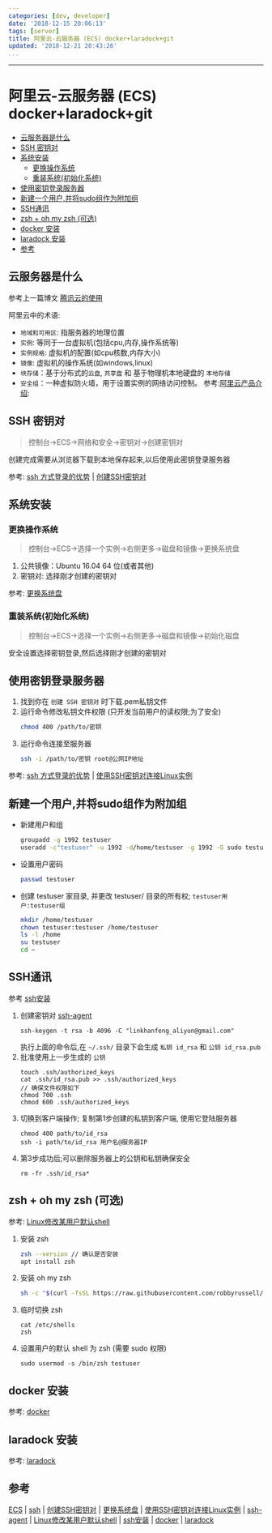 ```yaml
---
categories: [dev, developer]
date: '2018-12-15 20:06:13'
tags: [server]
title: 阿里云-云服务器 (ECS) docker+laradock+git
updated: '2018-12-21 20:43:26'
...
```

---
# 阿里云-云服务器 (ECS) docker+laradock+git
<!-- MarkdownTOC -->

- [云服务器是什么](#%E4%BA%91%E6%9C%8D%E5%8A%A1%E5%99%A8%E6%98%AF%E4%BB%80%E4%B9%88)
- [SSH 密钥对](#ssh-%E5%AF%86%E9%92%A5%E5%AF%B9)
- [系统安装](#%E7%B3%BB%E7%BB%9F%E5%AE%89%E8%A3%85)
    - [更换操作系统](#%E6%9B%B4%E6%8D%A2%E6%93%8D%E4%BD%9C%E7%B3%BB%E7%BB%9F)
    - [重装系统\(初始化系统\)](#%E9%87%8D%E8%A3%85%E7%B3%BB%E7%BB%9F%E5%88%9D%E5%A7%8B%E5%8C%96%E7%B3%BB%E7%BB%9F)
- [使用密钥登录服务器](#%E4%BD%BF%E7%94%A8%E5%AF%86%E9%92%A5%E7%99%BB%E5%BD%95%E6%9C%8D%E5%8A%A1%E5%99%A8)
- [新建一个用户,并将sudo组作为附加组](#%E6%96%B0%E5%BB%BA%E4%B8%80%E4%B8%AA%E7%94%A8%E6%88%B7%E5%B9%B6%E5%B0%86sudo%E7%BB%84%E4%BD%9C%E4%B8%BA%E9%99%84%E5%8A%A0%E7%BB%84)
- [SSH通讯](#ssh%E9%80%9A%E8%AE%AF)
- [zsh + oh my zsh \(可选\)](#zsh--oh-my-zsh-%E5%8F%AF%E9%80%89)
- [docker 安装](#docker-%E5%AE%89%E8%A3%85)
- [laradock 安装](#laradock-%E5%AE%89%E8%A3%85)
- [参考](#%E5%8F%82%E8%80%83)

<!-- /MarkdownTOC -->
<a id="%E4%BA%91%E6%9C%8D%E5%8A%A1%E5%99%A8%E6%98%AF%E4%BB%80%E4%B9%88"></a>
## 云服务器是什么
参考上一篇博文 [腾讯云的使用](./tengxunyun.md)

阿里云中的术语:
-   `地域和可用区`: 指服务器的地理位置
-   `实例`: 等同于一台虚拟机(包括cpu,内存,操作系统等)
-   `实例规格`: 虚拟机的配置(如cpu核数,内存大小)
-   `镜像`: 虚拟机的操作系统(如windows,linux)
-   `块存储`：基于分布式的`云盘`, `共享盘` 和 基于物理机本地硬盘的 `本地存储`
-   `安全组`：一种虚拟防火墙，用于设置实例的网络访问控制。
参考:[阿里云产品介绍][ECS]:

<a id="ssh-%E5%AF%86%E9%92%A5%E5%AF%B9"></a>
## SSH 密钥对
> 控制台->ECS->网络和安全->密钥对->创建密钥对

创建完成需要从浏览器下载到本地保存起来,以后使用此密钥登录服务器

参考: [ssh 方式登录的优势][ssh] | [创建SSH密钥对][]
<a id="%E7%B3%BB%E7%BB%9F%E5%AE%89%E8%A3%85"></a>
## 系统安装

<a id="%E6%9B%B4%E6%8D%A2%E6%93%8D%E4%BD%9C%E7%B3%BB%E7%BB%9F"></a>
### 更换操作系统
> 控制台->ECS->选择一个实例->右侧更多->磁盘和镜像->更换系统盘

1.  公共镜像：Ubuntu 16.04 64 位(或者其他)
2.  密钥对: 选择刚才创建的密钥对

参考: [更换系统盘][更换系统盘]
<a id="%E9%87%8D%E8%A3%85%E7%B3%BB%E7%BB%9F%E5%88%9D%E5%A7%8B%E5%8C%96%E7%B3%BB%E7%BB%9F"></a>
### 重装系统(初始化系统)
> 控制台->ECS->选择一个实例->右侧更多->磁盘和镜像->初始化磁盘

安全设置选择密钥登录,然后选择刚才创建的密钥对

<a id="%E4%BD%BF%E7%94%A8%E5%AF%86%E9%92%A5%E7%99%BB%E5%BD%95%E6%9C%8D%E5%8A%A1%E5%99%A8"></a>
## 使用密钥登录服务器
1.  找到你在 `创建 SSH 密钥对` 时下载.pem私钥文件
2.  运行命令修改私钥文件权限 (只开发当前用户的读权限;为了安全)
    ```bash
    chmod 400 /path/to/密钥
    ```
3.  运行命令连接至服务器
    ```bash
    ssh -i /path/to/密钥 root@公网IP地址
    ```
参考: [ssh 方式登录的优势][ssh] | [使用SSH密钥对连接Linux实例][]

<a id="%E6%96%B0%E5%BB%BA%E4%B8%80%E4%B8%AA%E7%94%A8%E6%88%B7%E5%B9%B6%E5%B0%86sudo%E7%BB%84%E4%BD%9C%E4%B8%BA%E9%99%84%E5%8A%A0%E7%BB%84"></a>
## 新建一个用户,并将sudo组作为附加组
-   新建用户和组
    ```bash
    groupadd -g 1992 testuser
    useradd -c"testuser" -u 1992 -d/home/testuser -g 1992 -G sudo testuser
    ```
-  设置用户密码
    ```bash
    passwd testuser
    ```
-   创建 testuser 家目录, 并更改 testuser/ 目录的所有权; `testuser用户:testuser组`
    ```bash
    mkdir /home/testuser
    chown testuser:testuser /home/testuser
    ls -l /home
    su testuser
    cd ~
    ```

<a id="ssh%E9%80%9A%E8%AE%AF"></a>
## SSH通讯
参考 [ssh安装][]

1.  创建密钥对 [ssh-agent][]
    ```
    ssh-keygen -t rsa -b 4096 -C "linkhanfeng_aliyun@gmail.com"
    ```
    执行上面的命令后,在 `~/.ssh/` 目录下会生成 `私钥 id_rsa` 和 `公钥 id_rsa.pub`
2.  批准使用上一步生成的 `公钥`
    ```
    touch .ssh/authorized_keys
    cat .ssh/id_rsa.pub >> .ssh/authorized_keys
    // 确保文件权限如下
    chmod 700 .ssh
    chmod 600 .ssh/authorized_keys
    ```
3.  切换到客户端操作; 复制第1步创建的私钥到客户端, 使用它登陆服务器
    ```
    chmod 400 path/to/id_rsa
    ssh -i path/to/id_rsa 用户名@服务器IP
    ```
4.  第3步成功后;可以删除服务器上的公钥和私钥确保安全
    ```
    rm -fr .ssh/id_rsa*
    ```

<a id="zsh--oh-my-zsh-%E5%8F%AF%E9%80%89"></a>
## zsh + oh my zsh (可选)
参考: [Linux修改某用户默认shell][]

1.  安装 zsh
    ```bash
    zsh --version // 确认是否安装
    apt install zsh
    ```
2.  安装 oh my zsh
    ```bash
    sh -c "$(curl -fsSL https://raw.githubusercontent.com/robbyrussell/oh-my-zsh/master/tools/install.sh)"
    ```
3.  临时切换 zsh
    ```
    cat /etc/shells
    zsh
    ```
4.  设置用户的默认 shell 为 zsh (需要 sudo 权限)
    ```
    sudo usermod -s /bin/zsh testuser
    ```

<a id="docker-%E5%AE%89%E8%A3%85"></a>
## docker 安装
参考: [docker][]

<a id="laradock-%E5%AE%89%E8%A3%85"></a>
## laradock 安装
参考: [laradock][]



<a id="%E5%8F%82%E8%80%83"></a>
## 参考
[ECS][] | [ssh][] | [创建SSH密钥对][] | [更换系统盘][] | [使用SSH密钥对连接Linux实例][] | [ssh-agent][] | [Linux修改某用户默认shell][] | [ssh安装][] | [docker][] | [laradock][]

[ECS]:https://help.aliyun.com/document_detail/25367.html?spm=5176.8789780.1092592.1.185557a80v0qSE
[ssh]:https://help.aliyun.com/document_detail/51792.html?spm=5176.11065259.1996646101.searchclickresult.2c11367f5M02q4
[创建SSH密钥对]:https://help.aliyun.com/document_detail/51793.html?spm=a2c4g.11186623.2.15.264dcc5awJLNzC#concept_wy4_th1_ydb
[更换系统盘]:https://help.aliyun.com/document_detail/50134.html?spm=a2c4g.11186623.2.25.2dab55fdejwX7j#concept-n4k-x3j-ydb
[使用SSH密钥对连接Linux实例]:https://help.aliyun.com/document_detail/51798.html?spm=a2c4g.11186623.2.20.264dcc5awJLNzC#concept_ucj_wrx_wdb
[ssh-agent]:https://help.github.com/articles/generating-a-new-ssh-key-and-adding-it-to-the-ssh-agent/
[Linux修改某用户默认shell]:https://www.jianshu.com/p/1661b8c03edd
[ssh安装]:./ssh.md
[docker]:./docker.md
[laradock]:./laradock.md
